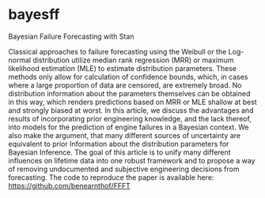 # bayesff
Bayesian Failure Forecasting with Stan

Classical approaches to failure forecasting using the Weibull or the Log-normal distribution utilize median rank regression (MRR) or maximum likelihood estimation (MLE) to estimate distribution parameters. These methods only allow for calculation of confidence bounds, which, in cases where a large proportion of data are censored, are extremely broad. No distribution information about the parameters themselves can be obtained in this way, which renders predictions based on MRR or MLE shallow at best and strongly biased at worst. In this article, we discuss the advantages and results of incorporating prior engineering knowledge, and the lack thereof, into models for the prediction of engine failures in a Bayesian context. We also make the argument, that many different sources of uncertainty are equivalent to prior Information about the distribution parameters for Bayesian Inference. The goal of this article is to unify many different influences on lifetime data into one robust framework and to propose a way of removing undocumented and subjective engineering decisions from forecasting. 
The code to reproduce the paper is available here: 
https://github.com/benearnthof/FFFT
